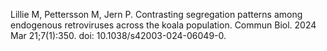Lillie M, Pettersson M, Jern P. Contrasting segregation patterns among endogenous retroviruses across the koala population. Commun Biol. 2024 Mar 21;7(1):350. doi: 10.1038/s42003-024-06049-0.
